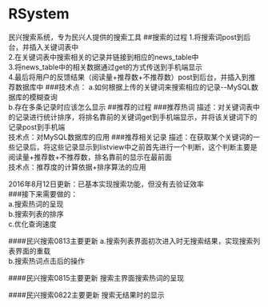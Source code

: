# RSystem
民兴搜索系统，专为民兴人提供的搜索工具
##搜索的过程
1.将搜索词post到后台，并插入关键词表中  
2.在关键词表中搜索相关的记录并链接到相应的news_table中  
3.将news_table中的相关数据通过get的方式传送到手机端显示  
4.最后将用户的反馈结果（阅读量+推荐数+不推荐数）post到后台，并插入到推荐数据库中
###技术点：
a.如何根据上传的关键词来搜索相应的记录--MySQL数据库的模糊查询  
b.存在多条记录时应该怎么显示
##推荐的过程
###推荐热词
描述：对关键词表中的记录进行统计排序，将排名靠前的关键词get到手机端显示，并将该关键词下的记录post到手机端  
技术点：对MySQL数据库的应用
###推荐相关记录
描述：在获取某个关键词的一些记录后，将这些记录显示到listview中之前首先进行一个判断，这个判断主要是阅读量+推荐数+不推荐数，排名靠前的显示在最前面  
技术点：推荐度的计算依据+排序算法的应用

2016年8月12日更新：已基本实现搜索功能，但没有去验证效率  
###接下来需要做的：  
a.搜索热词的呈现  
b.搜索列表的排序  
c.优化查询速度

####民兴搜索0813主要更新
a.搜索列表界面初次进入时无搜索结果，实现搜索列表界面的重载  
b.搜索热词点击后的操作

####民兴搜索0815主要更新
搜索主界面搜索热词的呈现

####民兴搜索0822主要更新
搜索无结果时的显示
